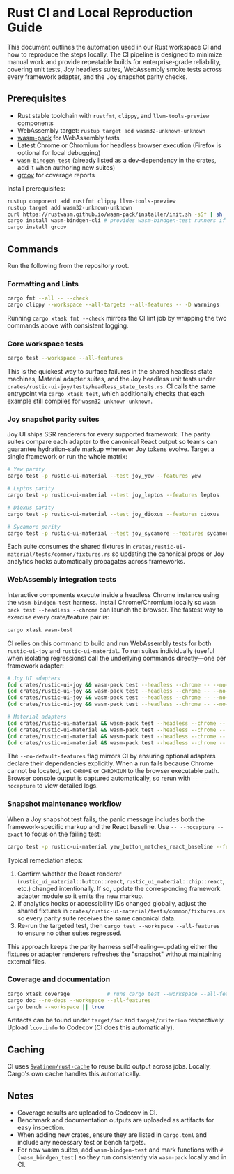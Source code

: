 # Rust CI and Local Reproduction Guide

This document outlines the automation used in our Rust workspace CI and how to reproduce the steps locally. The CI pipeline is designed to minimize manual work and provide repeatable builds for enterprise-grade reliability, covering unit tests, Joy headless suites, WebAssembly smoke tests across every framework adapter, and the Joy snapshot parity checks.

## Prerequisites
- Rust stable toolchain with `rustfmt`, `clippy`, and `llvm-tools-preview` components
- WebAssembly target: `rustup target add wasm32-unknown-unknown`
- [wasm-pack](https://rustwasm.github.io/wasm-pack/) for WebAssembly tests
- Latest Chrome or Chromium for headless browser execution (Firefox is optional for local debugging)
- [`wasm-bindgen-test`](https://rustwasm.github.io/docs/wasm-bindgen/reference/wasm-bindgen-test/introduction.html) (already listed as a dev-dependency in the crates, add it when authoring new suites)
- [grcov](https://github.com/mozilla/grcov) for coverage reports

Install prerequisites:
```bash
rustup component add rustfmt clippy llvm-tools-preview
rustup target add wasm32-unknown-unknown
curl https://rustwasm.github.io/wasm-pack/installer/init.sh -sSf | sh
cargo install wasm-bindgen-cli # provides wasm-bindgen-test runners if you extend the suites
cargo install grcov
```

## Commands
Run the following from the repository root.

### Formatting and Lints
```bash
cargo fmt --all -- --check
cargo clippy --workspace --all-targets --all-features -- -D warnings
```

Running `cargo xtask fmt --check` mirrors the CI lint job by wrapping the two commands above with consistent logging.

### Core workspace tests
```bash
cargo test --workspace --all-features
```

This is the quickest way to surface failures in the shared headless state machines, Material adapter suites, and the Joy headless unit tests under `crates/rustic-ui-joy/tests/headless_state_tests.rs`. CI calls the same entrypoint via `cargo xtask test`, which additionally checks that each example still compiles for `wasm32-unknown-unknown`.

### Joy snapshot parity suites
Joy UI ships SSR renderers for every supported framework. The parity suites compare each adapter to the canonical React output so teams can guarantee hydration-safe markup whenever Joy tokens evolve. Target a single framework or run the whole matrix:

```bash
# Yew parity
cargo test -p rustic-ui-material --test joy_yew --features yew

# Leptos parity
cargo test -p rustic-ui-material --test joy_leptos --features leptos

# Dioxus parity
cargo test -p rustic-ui-material --test joy_dioxus --features dioxus

# Sycamore parity
cargo test -p rustic-ui-material --test joy_sycamore --features sycamore
```

Each suite consumes the shared fixtures in `crates/rustic-ui-material/tests/common/fixtures.rs` so updating the canonical props or Joy analytics hooks automatically propagates across frameworks.

### WebAssembly integration tests
Interactive components execute inside a headless Chrome instance using the `wasm-bindgen-test` harness. Install Chrome/Chromium locally so `wasm-pack test --headless --chrome` can launch the browser. The fastest way to exercise every crate/feature pair is:

```bash
cargo xtask wasm-test
```

CI relies on this command to build and run WebAssembly tests for both `rustic-ui-joy` and `rustic-ui-material`. To run suites individually (useful when isolating regressions) call the underlying commands directly—one per framework adapter:

```bash
# Joy UI adapters
(cd crates/rustic-ui-joy && wasm-pack test --headless --chrome -- --no-default-features --features yew)
(cd crates/rustic-ui-joy && wasm-pack test --headless --chrome -- --no-default-features --features leptos)
(cd crates/rustic-ui-joy && wasm-pack test --headless --chrome -- --no-default-features --features dioxus)
(cd crates/rustic-ui-joy && wasm-pack test --headless --chrome -- --no-default-features --features sycamore)

# Material adapters
(cd crates/rustic-ui-material && wasm-pack test --headless --chrome -- --no-default-features --features yew)
(cd crates/rustic-ui-material && wasm-pack test --headless --chrome -- --no-default-features --features leptos)
(cd crates/rustic-ui-material && wasm-pack test --headless --chrome -- --no-default-features --features dioxus)
(cd crates/rustic-ui-material && wasm-pack test --headless --chrome -- --no-default-features --features sycamore)
```

The `--no-default-features` flag mirrors CI by ensuring optional adapters declare their dependencies explicitly. When a run fails because Chrome cannot be located, set `CHROME` or `CHROMIUM` to the browser executable path. Browser console output is captured automatically, so rerun with `-- --nocapture` to view detailed logs.

### Snapshot maintenance workflow
When a Joy snapshot test fails, the panic message includes both the framework-specific markup and the React baseline. Use `-- --nocapture --exact` to focus on the failing test:

```bash
cargo test -p rustic-ui-material yew_button_matches_react_baseline --features yew -- --nocapture --exact
```

Typical remediation steps:

1. Confirm whether the React renderer (`rustic_ui_material::button::react`, `rustic_ui_material::chip::react`, etc.) changed intentionally. If so, update the corresponding framework adapter module so it emits the new markup.
2. If analytics hooks or accessibility IDs changed globally, adjust the shared fixtures in `crates/rustic-ui-material/tests/common/fixtures.rs` so every parity suite receives the same canonical data.
3. Re-run the targeted test, then `cargo test --workspace --all-features` to ensure no other suites regressed.

This approach keeps the parity harness self-healing—updating either the fixtures or adapter renderers refreshes the "snapshot" without maintaining external files.

### Coverage and documentation
```bash
cargo xtask coverage            # runs cargo test --workspace --all-features and emits lcov.info
cargo doc --no-deps --workspace --all-features
cargo bench --workspace || true
```

Artifacts can be found under `target/doc` and `target/criterion` respectively. Upload `lcov.info` to Codecov (CI does this automatically).

## Caching
CI uses [`Swatinem/rust-cache`](https://github.com/Swatinem/rust-cache) to reuse build output across jobs. Locally, Cargo's own cache handles this automatically.

## Notes
- Coverage results are uploaded to Codecov in CI.
- Benchmark and documentation outputs are uploaded as artifacts for easy inspection.
- When adding new crates, ensure they are listed in `Cargo.toml` and include any necessary test or bench targets.
- For new wasm suites, add `wasm-bindgen-test` and mark functions with `#[wasm_bindgen_test]` so they run consistently via `wasm-pack` locally and in CI.
